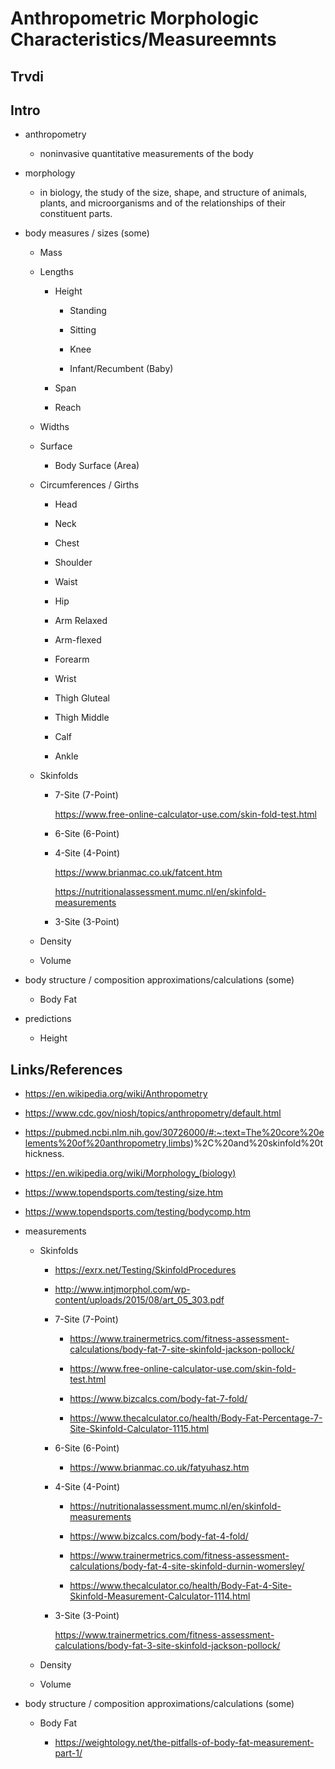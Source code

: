 # Anthropometric Morphologic Characteristics/Measureemnts

## Trvdi

## Intro

*   anthropometry

    *   noninvasive quantitative measurements of the body

*   morphology

    *    in biology, the study of the size, shape, and structure of animals, plants, and microorganisms
        and of the relationships of their constituent parts.

*   body measures / sizes (some)

    *   Mass

    *   Lengths

        *   Height

            *   Standing

            *   Sitting

            *   Knee

            *   Infant/Recumbent (Baby)

        *   Span

        *   Reach

    *   Widths

    *   Surface

        *   Body Surface (Area)

    *   Circumferences / Girths

        *   Head

        *   Neck

        *   Chest

        *   Shoulder

        *   Waist

        *   Hip

        *   Arm Relaxed

        *   Arm-flexed

        *   Forearm

        *   Wrist

        *   Thigh Gluteal

        *   Thigh Middle

        *   Calf

        *   Ankle

    *   Skinfolds

        *   7-Site (7-Point)

            https://www.free-online-calculator-use.com/skin-fold-test.html

        *   6-Site (6-Point)

        *   4-Site (4-Point)

            https://www.brianmac.co.uk/fatcent.htm

            https://nutritionalassessment.mumc.nl/en/skinfold-measurements

        *   3-Site (3-Point)

    *   Density

    *   Volume

*   body structure / composition approximations/calculations (some)

    *   Body Fat

*   predictions

    *   Height


## Links/References

*   https://en.wikipedia.org/wiki/Anthropometry

*   https://www.cdc.gov/niosh/topics/anthropometry/default.html

*   https://pubmed.ncbi.nlm.nih.gov/30726000/#:~:text=The%20core%20elements%20of%20anthropometry,limbs)%2C%20and%20skinfold%20thickness.

*   https://en.wikipedia.org/wiki/Morphology_(biology)

*   https://www.topendsports.com/testing/size.htm

*   https://www.topendsports.com/testing/bodycomp.htm

*   measurements

    *   Skinfolds

        *   https://exrx.net/Testing/SkinfoldProcedures

        *   http://www.intjmorphol.com/wp-content/uploads/2015/08/art_05_303.pdf

        *   7-Site (7-Point)

            *   https://www.trainermetrics.com/fitness-assessment-calculations/body-fat-7-site-skinfold-jackson-pollock/

            *   https://www.free-online-calculator-use.com/skin-fold-test.html

            *   https://www.bizcalcs.com/body-fat-7-fold/

            *   https://www.thecalculator.co/health/Body-Fat-Percentage-7-Site-Skinfold-Calculator-1115.html

        *   6-Site (6-Point)

            *   https://www.brianmac.co.uk/fatyuhasz.htm

        *   4-Site (4-Point)

            *   https://nutritionalassessment.mumc.nl/en/skinfold-measurements

            *   https://www.bizcalcs.com/body-fat-4-fold/

            *   https://www.trainermetrics.com/fitness-assessment-calculations/body-fat-4-site-skinfold-durnin-womersley/

            *   https://www.thecalculator.co/health/Body-Fat-4-Site-Skinfold-Measurement-Calculator-1114.html

        *   3-Site (3-Point)

            https://www.trainermetrics.com/fitness-assessment-calculations/body-fat-3-site-skinfold-jackson-pollock/


    *   Density

    *   Volume

*   body structure / composition approximations/calculations (some)

    *   Body Fat

        *   https://weightology.net/the-pitfalls-of-body-fat-measurement-part-1/
